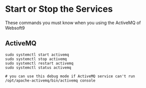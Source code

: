 # Start or Stop the Services

These commands you must know when you using the ActiveMQ of Websoft9

## ActiveMQ

```shell
sudo systemctl start activemq
sudo systemctl stop activemq
sudo systemctl restart activemq
sudo systemctl status activemq

# you can use this debug mode if ActiveMQ service can't run
/opt/apache-activemq/bin/activemq console
```